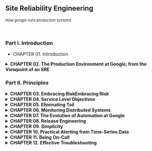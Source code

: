 ## Site Reliability Engineering
<i><small>How google runs production systems</small></i>

<br/>

### Part I. Introduction

- CHAPTER 01. Introduction

<details>
<summary><b>CHAPTER 02. The Production Environment at Google, from the Viewpoint of an SRE</b></summary>

[🔗 link](./chapter02)

<br/>

**TL;DR**
- **하드웨어 구성**: 구글의 데이터센터는 동일한 하드웨어 유형을 사용하고 클러스터 운영 시스템인 Borg가 자원 할당을 관리함. 클러스터-데이터센터-캠퍼스 구조를 형성하며, "주피터" 네트워크로 연결됨.
- **시스템 소프트웨어 관리**: 대규모 하드웨어 문제를 소프트웨어로 관리하며, Borg가 자원 관리를 담당함. 스토리지 계층에는 Colossus(구글 파일 시스템 후속), Bigtable, Spanner 등이 사용됨.
- **네트워킹**: 오픈플로우(OpenFlow) 기반의 SDN을 사용해 스마트 라우팅 하드웨어 대신 단순한 스위치와 중앙 컨트롤러로 네트워크를 관리함. 글로벌 소프트웨어 로드 밸런서(GSLB)를 통해 다양한 수준에서 로드 밸런싱을 수행함.
- **잠금 서비스**: Chubby는 비동기 합의를 통해 일관성 있는 데이터 잠금과 관리 제공.
- **모니터링과 경고**: Borgmon을 사용해 지표를 수집하고 문제 발생 시 알림을 제공하여 시스템 상태와 자원 소비를 모니터링함.
- **소프트웨어 인프라**: Stubby를 통한 원격 프로시저 호출(RPC)로 통신하고, 프로토콜 버퍼(Protocol Buffers)로 데이터 전송.
- **개발 환경**: 코드 변경은 리뷰를 통해 검토하고 배포, 모든 소스 코드 수정은 리뷰 후 제출됨.

<br/>
</details>

### Part II. Principles

<details>
<summary><b>CHAPTER 03. Embracing RiskEmbracing Risk</b></summary>

[🔗 link](./chapter03)

<br/>

**TL;DR**
- **리스크 관리**: 신뢰성을 높이는 데 필요한 비용은 비례적으로 증가하지 않으며, 때로는 100배까지도 높아질 수 있음.
  - **비용 요소**: 여분의 컴퓨트 자원 비용, 기회 비용.
- **서비스 리스크 측정**: 단일 지표로는 서비스 리스크를 완전히 파악하기 어려움.
  - 구글은 시간 기준 가용성 대신 요청 성공률을 기준으로 가용성을 정의함.
- **서비스의 위험 수용도**: 제품 정의 및 목표에 따라 위험 수용도를 설정함.
  - **고려사항**: 장애 유형, 위험 대비 비용, 목표 가용성 수준, 비용 대비 추가 수익.
- **에러 예산 활용**: 소프트웨어 결함을 어느 정도 허용할지, 출시 빈도, 테스트 전략을 조정하여 유연성과 사용성의 균형을 맞춤.
  - 에러 예산을 통해 출시 리스크와 품질 관리를 균형 있게 조율.
- **카나리 테스트**: 새로운 코드 도입 시 일부 구간에서 테스트하는 방법으로, 기간과 규모 조정이 중요.

<br/>
</details>
<details>
<summary><b>CHAPTER 04. Service Level Objectives</b></summary>

[🔗 link](./chapter04)

<br/>

**TL;DR**
- **SLI**: **서비스 수준 지표**. 서비스의 가용성, 응답 속도, 오류율 등을 측정하는 정량적 지표.
- **SLO**: **서비스 수준 목표**. 특정 SLI의 목표 범위(예: 응답 시간 95% 이하).
- **SLA**: **서비스 수준 협약**. SLO를 달성하지 못할 경우 사용자와의 보상 계약.
- **지표 설정**: 모든 지표를 SLI로 설정할 필요는 없으며, 중요한 척도만 선택.
  - 지표 표준화는 효율성 향상에 기여.
- **목표 설정 가이드라인**:
  - 현재 성능 기준 사용 금지.
  - SLI 단순화.
  - 사용자 만족 수준을 초과하지 않음.
  - 적은 수의 SLO 설정.
  - 초기 목표는 점진적 개선 가능하도록 설정.
- **제어 루프**: SLI를 모니터링하고 SLO와 비교해 대응 필요 여부를 판단.
- **SLA 설정**: 보수적 SLO 설정과 사용자가 이해할 보상체계가 중요.

<br/>
</details>
<details>
<summary><b>CHAPTER 05. Eliminating Toil</b></summary>

[🔗 link](./chapter05)

<br/>

**TL;DR**

- **삽질(Toil)**: 반복적이고 자동화가 가능하지만 수작업으로 처리되는 비효율적 업무.
  - 수작업 필요, 반복적, 자동화 가능, 사후 대처 필요, 지속적 가치 없음, 서비스 성장에 따라 증가함.
  - **삽질을 줄이는 이유**: 구글 SRE는 삽질을 50% 이하로 유지하여 효율성을 높이고 서비스 확장성을 강화하려 함.
- **엔지니어링 업무**:
  - **소프트웨어 엔지니어링**: 코드 작성, 자동화 스크립트, 확장성 향상.
  - **시스템 엔지니어링**: 설정 조정, 문서화, 로드 밸런서 설치.
  - **삽질**: 반복적인 수작업.
  - **부하**: 직접적이지 않은 관리 업무.
- 삽질이 많아지면 **경력 침체, 의욕 저하, 성장 둔화, 신뢰 문제 발생**.
- **결론**: 창의적 업무에 집중하기 위해 모든 사람이 매주 삽질을 줄여야 함.

<br/>
</details>
<details>
<summary><b>CHAPTER 06. Monitoring Distributed Systems</b></summary>

[🔗 link](./chapter06)

<br/>

**TL;DR**

- **모니터링**
  - **모니터링 정의**: 시스템의 정량적 실시간 데이터를 모으고 처리하고 집계해서 보여주는 것
  - **화이트박스(white-box) 모니터링**: 로그나 자바 가상 머신 (Java Virtual Machine, JVM) 의 프로파일링 인터페이스 (profling interface) 같은 인터페이스 혹은 내부의 통계 지표를 제공하는 HTTP 핸들러 등을 이용해서 얻은 시스템의 내부 지표들을 토대로하는 모니터링
  - **블랙박스 (black-box) 모니터링**: 사용자가 보게 되는 확인 가능한 동작들을 외부에서 테스트하는 과정
  - **대시보드 (dash board)**: 서비스의 핵심 지표에 대한 요약된 뷰를 보여주는 (주로 웹 기반) 애플리케이션
  - **알림 (alert)**: 사람이 읽을 수 있도록 작성된 통지(noification) 를 말하며, 주로 버그나 티켓 큐, 메일, 혹은 호출기 등으로 보내짐
  - **근본원인**: 소프트웨어 시스템의 결함이나 사람의 실수는 일단 고쳐지면 그 일이 다시는 발생하지 않을 것이라는 확신을 심어줌
  - **노드와 머신**: 물리적인 서버, 가상머신 혹은 컨테이너(container)에서 동작하는 커널의 단일 인스턴스를 의미하며 동의어로 사용됨
  - **푸시 (push)**: : 서비스가 실행하는 소프트웨어나 관련된 설정에 대한 모든 변경사항
- **네 가지 결정적인 지표**
  - **지연응답**: 요청이서비스에의해처리되기까지의시간빠르게 리턴된 에러보다는 느리게 리턴된 에러가 더 중요
  - **트래픽**: 시스템에 얼마나 많은 요청이 들어오는지를 측정초당 HTTP 요청의 개수로 측정
  - **에러**: 실패한 요청의 비율
  - **서비스 포화 상태**: 서비스가 얼마나 '포화 상태'로 동작 하는지를 의미

<br/>
</details>
<details>
<summary><b>CHAPTER 07. The Evolution of Automation at Google</b></summary>

[🔗 link](./chapter07)

<br/>

**TL;DR**

- **자동화의 가치 (자동화가 제공해주는 가치)**
  1. **Consistency**, 일관성: 정확히 정의된 업무 범위 + 정해진 절차 수행
  2. **A Platform**, 플랫폼: 올바르게 디자인되고 구현된 자동 시스템은 여러 이점을 가진 플랫폼 제공
     - 재발 방지: 자동화된 코드에서 수정된 버그는 한 번 수정되면 다시 발생하지 않음
  3. **Faster Repairs**, 더 신속한 수리: 시스템의 일반적인 장애를 해결하는 데 사용됩니다.
     - 평균 고장 후 수리 시간(MTTR) 절감: 장애에 대한 평균 고장 후 수리 시간(Mean Time to Repair, MTTR)의 절감 가능
  4. **Faster Action**, 더 신속한 조치: 사람이 기계만큼 빠르게 대응하는 것은 대체로 불가능
  5. **Time Saving**: 시간 절감
- **신뢰성은 근본적인 기능**
  - 운영자들이 제대로 대응하지 못하는 이유는 실전 경험의 부족
  - 그들이 생각하는 시스템의 동작이 실제 시스템의 동작과 일치하지 않기 때문
  - 오해는 수동 작업은 항상 수행이 가능할 것이라는 전제에서 발생
- **자동화는 시간을 절약하는 것 이상의 가치를 제공**
  - 단순히 자동화에 투입하는 시간과 그로 인해 절약되는 시간을 비교하는 것만으로는 판단하지 않았으면 함.

<br/>
</details>
<details>
<summary><b>CHAPTER 08. Release Engineering</b></summary>

[🔗 link](./chapter08)

<br/>

**TL;DR**

- 릴리즈 엔지니어링을 처음부터 도입하는 것이 중요

- 1️⃣ **릴리즈 엔지니어링**
  - 소프트웨어를 빌드하고 전달하는 과정을 간략하게 기술하는 분야.
  - 신뢰성 있는 서비스를 운영하려면 견고한 릴리즈 프로세스가 필요.
  - 모든 릴리즈 과정은 언제든지 동일하게 반복 실행될 수 있어야 함.
- 2️⃣ **릴리즈 엔지니어링 - 철학**
  1. **Self-Service Model**: 자동 빌드 시스템과 배포 도구를 이용해 많은 프로젝트가 자동으로 빌드되고 배포됨
  2. **High Velocity**: 변경 사항을 자주, 그리고 빠르게 릴리즈
  3. **Hermetic Builds**: 빌드 머신에 설치된 라이브러리나 다른 소프트웨어에 영향을 받지 않음.
  4. **Enforcement of Policies and Procedures**: 여러 단계의 보안 및 접근 제어 계층이 누가 어떤 작업을 수행할 수 있는지를 결정
- 3️⃣ **Rapid - 자동화 릴리즈 시스템**
  - 빌드와 테스트 대상, 배포 규칙, 관리용 정보(프로젝트 소유자) 등을 정의
  1. **Building**: Blaze (블레이즈) - C++, 자바, 파이썬, 고(Go), 자바스크립트 등 다양한 언어의 바이너리를 빌드하는 툴
  2. **Branching**: 모든 코드는 소스 코드 트리(메인라인)의 주 브랜치에 체크인됨.
  3. **Testing**: 변경된 코드가 제출될 때마다 코드에 대한 단위 테스트를 실행
  4. **Packaging**: Midas 패키지 관리자(Midas Package Manager, MPM)를 통해 프로덕션 환경의 머신에 배포
  5. **Deployment**: 시시포스 (Sisyphus) - **범용의 롤아웃(rollout) 자동화 프레임워크

<br/>
</details>
<details>
<summary><b>CHAPTER 09. Simplicity</b></summary>

[🔗 link](./chapter09)

<br/>

**TL;DR**

- 소프트웨어 시스템은 동적이고 불안정하며, 신속함과 안정성의 균형 유지가 핵심 과제임.
- **시스템 안정성 vs. 신속함**: 때로는 빠른 개발을 위해 안정성을 희생할 필요가 있으며, SRE는 신뢰성과 신속성을 동시에 높이는 절차와 도구를 개발함.
- **지루함의 미덕**: 소스코드는 복잡하지 않고 단조로울수록 바람직하며, 근본적 복잡성과 돌발적 복잡성을 구별하는 것이 중요함.
- **최소한의 API**: API는 작고 간결할수록 좋으며, 필요 없는 요소를 걷어내는 것이 이상적인 간결성을 만듦.
- **모듈화**: 독립적 변경이 가능해야 지속 가능한 시스템 구축이 가능함.
- 결론적으로, **간결함은 소프트웨어 신뢰성의 전제 조건**이며, 각 단계에서 단순화를 추구해야 함.
- 진정한 엔지니어링은 환경을 혼란스럽지 않게 유지하면서 혁신에 집중하는 것임.

<br/>
</details>

<details>
<summary><b>CHAPTER 10. Practical Alerting from Time-Series Data</b></summary>

[🔗 link](./chapter10)

<br/>

**TL;DR**

- **Borgmon**
  - 구글에서 개발한 시계열 모니터링 도구
  - 시스템 장애 탐지를 위해 스크립트를 실행하는 대신 표준화된 데이터 포맷 (Common Data Exposition Format) 사용.
  - **데이터 수집**
      - `/varz` URL을 각 대상마다 호출 → 결과 디코드 → 결과 값 메모리에 저장.
      - 메모리 내의 상태는 정기적으로 외부 시스템 - 시계열 데이터베이스 (Time-Series Database, TSDB) - 에 보관.
      - 오래된 데이터를 TSDB에 쿼리
      - 수집한 데이터는 차트 렌더링과 알림 생성에 사용되며, 대량 데이터 수집을 위해 지표 형식을 표준화.
  - 낮은 오버헤드로 대량 데이터 수집 가능.
  - 화이트 박스 모니터링 (white-box monitoring)
  - **유지 보수**: 광범위한 단위 테스트 및 회귀 테스트를 지원
- **Time window**: 연속된 데이터가 아니라 시계열로 분리된 데이터들을 다룰 때 조회 기간을 정해둠.
- **Alertmanager** (알림 매니저): 보그몬은 중앙 집중식으로 운영되는 알림 매니저에 연결됨
- **Borgmon Cluster**: 좀 더 복잡한 보그몬 클러스터에서는 "데이터센터 보그몬" 을 두어 수집 전용 계층으로 사용
- **Prober**: 프로버. 프로토콜의 응답 페이로드의 유효성 검사
- **Label**: 레이블. 보그몬에서 시계열 데이터를 그룹화하고 집계하는데 사용

<br/>
</details>

<details>
<summary><b>CHAPTER 11. Being On-Call</b></summary>

[🔗 link](./chapter11)

<br/>

**TL;DR**
- 비상 대기 중인 엔지니어는 프로덕션 환경에서 필요한 운영 작업을 사전 약속된 장애 시 대응 시간 내에 수행해야 함.
- **사전 약속된 장애 시 대응 시간**
    - 사용자에게 노출되거나, 시간이 중요한 서비스의 경우: 약 `5분`
    - 시간에 덜 민감한 서비스의 경우: 약 `30분`
- 사용자에게 노출되는 서비스의 경우 분기별로 `99.99%`의 가용성을 확보해야 함 → 분기 별 약 '13분'의 다운타임만 허용.
- SRE 팀은 **비상 대기 업무의 '양'과 '품질'에 대한 상세한 제약**을 둠.
    - **비상 대기 업무의 양**: 엔지니어가 비상 대기 업무에 할애한 시간의 백분율로 계산.
    - **비상 대기 업무의 품질**: 비상 대기 기간 동안 발생한 장애 수로 계산.
- **목표하는 SRE 업무 비중**: `[50%]` 엔지니어링 + `[25%]` 비상 대기 + `[25%]` 운영 업무
- **품질의 균형**: 비상 대기업무는 매 12시간마다 교대하므로 하루 최대 2개의 장애 처리가 가능.
- **합리적인 의사 결정을 위한 자원**
    - 분명한 장애 전파 경로
    - 잘 정의된 장애 관리 프로세스
    - 비난 없는 포스트모텀 문화
- SRE 지원 시스템을 개발하는 팀은 대부분 24/7 비상 대기업무를 교대로 투입되며, 필요 시 장애를 타 팀에 전파 가능
- **운영 부하**
    - **알림**: 모니터링 설정 오류는 운영 부담 증가를 초래 → 알림/장애 비율이 1:1이 되도록 조정
    - **타 팀 협조**: SRE는 개발 팀에게 시스템이 SRE 팀 기준에 도달할 때까지 비상 대기에 집중하도록 요청할 수 있음


<br/>
</details>

<details>
<summary><b>CHAPTER 12. Effective Troubleshooting</b></summary>

[🔗 link](./chapter12)

<br/>

**TL;DR**

- **장애 대응의 목표**
  1. 장애의 영향을 최소화하고 빠르게 복구하는 것.
  2. 장애의 재발을 방지하기 위한 근본 원인을 파악하는 것.
- 특정 시스템을 위한 사후 분석을 지원하는 도구와 템플릿 활용하는 것이 좋음
- 조사를 체계적으로 진행할 수 있는 절차를 마련.

#### 📌 장애 대응 절차:
1. Problem Report (문제 보고)
2. Triage (문제의 우선순위 판단)
3. Examine (문제를 관찰하기)
   1. 모니터링 지표
   2. 로그
   3. 상태 외부 노출
   4. 요청/응답 확인
4. Diagnose (진단)
   1. Simplify and reduce
   2. Ask "what," "where," and "why"
   3. What touched it last
   4. Specific diagnoses

#### 📌 테스트 구상 시 주의 사항
- 상호 배타적 테스트
- 명확하고 우선순위가 높은 테스트 고려
- 혼란 요소 주의
- 긴급한 테스트의 부작용
- 명확한 증거를 확보가 어려운 테스트의 한계

#### 📌 Negative Results Are Magic
- 부정적인 결과의 가치
- 부정적인 결과도 결론이 됨
- 도구와 방법의 의미
- 부정적인 결과의 공개는 업계의 데이터 주도성을 촉진
- 자신의 결과를 공표

<br/>
</details>

<br/><br/>

